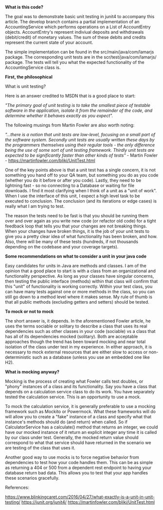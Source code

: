 **What is this code?**

The goal was to demonstrate basic unit testing in junit4 to accompany this article. The develop branch contains a partial implementation of an AccountingService which performs operations on a List of AccountEntry objects. AccountEntry's represent indiviual deposits and withdrawals (debit/credit) of monetary values. The sum of these debits and credits represent the current state of your account.

The simple  implementation can be found in the src/main/java/com/lamarjs package. The corresponding unit tests are in the scr/test/java/com/lamarjs/ package. The tests will tell you what the expected functionality of the AccountingService class is.


**First, the philosophical**

What is unit testing?

Here is an answer credited to MSDN that is a good place to start:

_"The primary goal of unit testing is to take the smallest piece of testable software in the application, isolate it
from the remainder of the code, and determine whether it behaves exactly as you expect"._

The following musings from Martin Fowler are also worth noting:

_"...there is a notion that unit tests are low-level, focusing on a small part of the software system.
Secondly unit tests are usually written these days by the programmers themselves using their regular tools -
the only difference being the use of some sort of unit testing framework. Thirdly unit tests are expected to be
significantly faster than other kinds of tests"_ - Martin Fowler - https://martinfowler.com/bliki/UnitTest.html

One of the key points above is that a unit test has a single concern, it is not something you hand off to your QA team,
but something you do as you code (whether you do it before or after you code). Lastly, they need to be lightning fast -
so no connecting to a Database or waiting for file downloads. I find it most clarifying when I think of a unit as a
"unit of work". When I use the interface of this unit, I expect a high level task to be executed to conclusion. The
conclusion (and its iterations or edge cases) is really what I am trying to test.

The reason the tests need to be fast is that you should be running them over and over again as you write new code
(or refactor old code) for a tight feedback loop that tells you that your changes are not breaking things. When your
changes have broken things, it is the job of your unit tests to give you a pretty clear idea of what functionality has
been broken, and how. Also, there will be many of these tests (hundreds, if not thousands depending on the codebase and
your coverage targets).

**Some recommendations on what to consider a unit in your java code**

Easy candidates for units in Java are methods and classes. I am of the opinion that a good place to start is with a
class from an organizational and functionality perspective. As long as your classes have singular concerns, then testing
the public interface (methods) within that class will confirm that this "unit" of functionality is working correctly.
Within your test class, you can have many tests against one or more methods in the class, so you can still go down to a
method level where it makes sense. My rule of thumb is that all public methods (excluding getters and setters) should be
tested.

**To mock or not to mock**

The short answer is, it depends. In the aforementioned Fowler article, he uses the terms sociable or solitary to
describe a class that uses its real dependencies such as other classes in your code (sociable) vs a class that has all
of its dependencies mocked (solitary). Both are acceptable approaches though the trend has been toward mocking and
near total isolation of the class under test in my experience. In either approach, it is necessary to mock external
resources that are either slow to access or non-deterministic such as a database (unless you use an embedded one like H2).

**What is mocking anyway?**

Mocking is the process of creating what Fowler calls test doubles, or "phony" instances of a class and its
functionality. Say you have a class that depends on a calculation service class to do its work. You have separately
tested the calculation service. This is an opportunity to use a mock.

To mock the calculation service, it is generally preferable to use a mocking framework such as Mockito or Powermock.
What these frameworks will do will allow you to create a "fake" instance of a class and specify what that instance's
methods should do (and return) when called. So if CalculatorService has a calculate()  method that returns an integer,
we could have our mocked instance of it return an explicit integer any time it is called by our class under test.
Generally, the mocked return value should correspond to what that service should have returned in the scenario we are
testing of the class that uses it.

Another good way to use mocks is to force negative behavior from dependencies to test how your code handles them. This can be as simple as returning a 404 or 500 from a dependent rest endpoint to having your database return bad data. This allows you to test that your app handles these scenarios gracefully.

References:

https://www.blinkingcaret.com/2016/04/27/what-exactly-is-a-unit-in-unit-testing/
https://junit.org/junit4/
https://martinfowler.com/bliki/UnitTest.html
